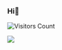 ### Hi👋

![Visitors Count](https://komarev.com/ghpvc/?username=meetagrawal09&color=blue)

<p>
<img src="https://github-readme-stats.vercel.app/api?username=meetagrawal09&show_icons=true&theme=transparent&hide=stars"/>
</p>
